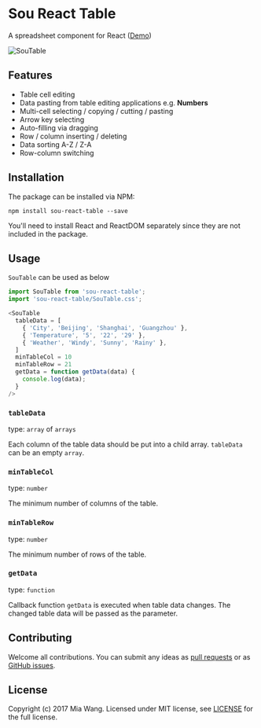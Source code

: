 
# Sou React Table

A spreadsheet component for React ([Demo](https://miadwang.github.io/sou-react-table/))

![SouTable](./screenshot.png?raw=true "SouTable")

## Features

- Table cell editing
- Data pasting from table editing applications e.g. **Numbers**
- Multi-cell selecting / copying / cutting / pasting
- Arrow key selecting
- Auto-filling via dragging
- Row / column inserting / deleting
- Data sorting A-Z / Z-A
- Row-column switching


## Installation

The package can be installed via NPM:

```
npm install sou-react-table --save
```

You'll need to install React and ReactDOM separately since they are not included in the package.


## Usage

`SouTable` can be used as below

```js
import SouTable from 'sou-react-table';
import 'sou-react-table/SouTable.css';

<SouTable
  tableData = [
    { 'City', 'Beijing', 'Shanghai', 'Guangzhou' },
    { 'Temperature', '5', '22', '29' },
    { 'Weather', 'Windy', 'Sunny', 'Rainy' },
  ]
  minTableCol = 10
  minTableRow = 21
  getData = function getData(data) {
    console.log(data);
  }
/>
```

### `tableData`

type: `array` of `arrays`

Each column of the table data should be put into a child array.
`tableData` can be an empty `array`.

### `minTableCol`

type: `number`

The minimum number of columns of the table.

### `minTableRow`

type: `number`

The minimum number of rows of the table.

### `getData`

type: `function`

Callback function `getData` is executed when table data changes. The changed table data will be passed as the parameter.


## Contributing

Welcome all contributions. You can submit any ideas as [pull requests](https://github.com/miadwang/sou-react-table/pulls) or as [GitHub issues](https://github.com/miadwang/sou-react-table/issues).

## License

Copyright (c) 2017 Mia Wang. Licensed under MIT license, see [LICENSE](LICENSE) for the full license.

